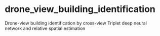 # drone_view_building_identification
Drone-view building identification by cross-view Triplet deep neural network and relative spatial estimation
